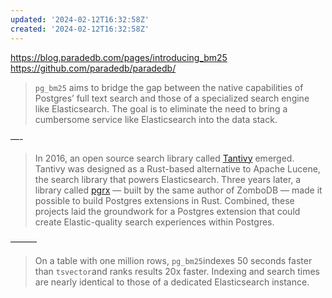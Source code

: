 ```yaml
---
updated: '2024-02-12T16:32:58Z'
created: '2024-02-12T16:32:58Z'
---
```

https://blog.paradedb.com/pages/introducing_bm25
https://github.com/paradedb/paradedb/

> `pg_bm25` aims to bridge the gap between the native capabilities of Postgres’ full text search and those of a specialized search engine like Elasticsearch. The goal is to eliminate the need to bring a cumbersome service like Elasticsearch into the data stack.

—-

> In 2016, an open source search library called [Tantivy](https://github.com/quickwit-oss/tantivy) emerged. Tantivy was designed as a Rust-based alternative to Apache Lucene, the search library that powers Elasticsearch. Three years later, a library called [pgrx](https://github.com/pgcentralfoundation/pgrx) — built by the same author of ZomboDB — made it possible to build Postgres extensions in Rust. Combined, these projects laid the groundwork for a Postgres extension that could create Elastic-quality search experiences within Postgres.

———

> On a table with one million rows, `pg_bm25`indexes 50 seconds faster than `tsvector`and ranks results 20x faster. Indexing and search times are nearly identical to those of a dedicated Elasticsearch instance.